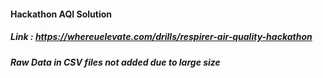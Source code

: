 #### Hackathon AQI Solution

##### Link : https://whereuelevate.com/drills/respirer-air-quality-hackathon

##### Raw Data in CSV files not added due to large size